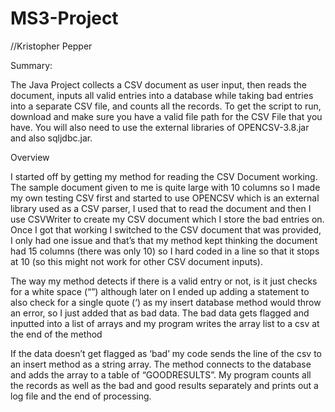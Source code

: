 # MS3-Project
//Kristopher Pepper

Summary:

The Java Project collects a CSV document as user input, then reads the document, inputs all valid entries into a database while taking bad entries into a separate CSV file, and counts all the records.
To get the script to run, download and make sure you have a valid file path for the CSV File that you have. You will also need to use the external libraries of OPENCSV-3.8.jar and also sqljdbc.jar.

Overview

I started off by getting my method for reading the CSV Document working. The sample document given to me is quite large with 10 columns so I made my own testing CSV first and started to use OPENCSV which is an external library used as a CSV parser, I used that to read the document and then I use CSVWriter to create my CSV document which I store the bad entries on. Once I got that working I switched to the CSV document that was provided, I only had one issue and that’s that my method kept thinking the document had 15 columns (there was only 10) so I hard coded in a line so that it stops at 10 (so this might not work for other CSV document inputs). 

The way my method detects if there is a valid entry or not, is it just checks for a white space (“”) although later on I ended up adding a statement to also check for a single quote (‘) as my insert database method would throw an error, so I just added that as bad data. The bad data gets flagged and inputted into a list of arrays and my program writes the array list to a csv at the end of the method

If the data doesn’t get flagged as ‘bad’ my code sends the line of the csv to an insert method as a string array.  The method connects to the database and adds the array to a table of “GOODRESULTS”.  My program counts all the records as well as the bad and good results separately and prints out a log file and the end of processing.
